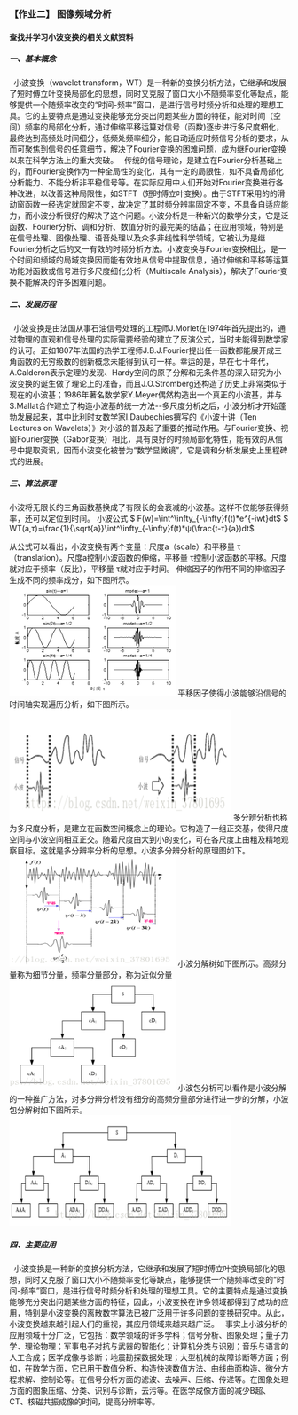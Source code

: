 ### 【作业二】 图像频域分析

#### 查找并学习小波变换的相关文献资料

##### 一、基本概念

&nbsp;&nbsp;小波变换（wavelet transform，WT）是一种新的变换分析方法，它继承和发展了短时傅立叶变换局部化的思想，同时又克服了窗口大小不随频率变化等缺点，能够提供一个随频率改变的“时间-频率”窗口，是进行信号时频分析和处理的理想工具。它的主要特点是通过变换能够充分突出问题某些方面的特征，能对时间（空间）频率的局部化分析，通过伸缩平移运算对信号（函数)逐步进行多尺度细化，最终达到高频处时间细分，低频处频率细分，能自动适应时频信号分析的要求，从而可聚焦到信号的任意细节，解决了Fourier变换的困难问题，成为继Fourier变换以来在科学方法上的重大突破。
&nbsp;&nbsp;传统的信号理论，是建立在Fourier分析基础上的，而Fourier变换作为一种全局性的变化，其有一定的局限性，如不具备局部化分析能力、不能分析非平稳信号等。在实际应用中人们开始对Fourier变换进行各种改进，以改善这种局限性，如STFT（短时傅立叶变换）。由于STFT采用的的滑动窗函数一经选定就固定不变，故决定了其时频分辨率固定不变，不具备自适应能力，而小波分析很好的解决了这个问题。小波分析是一种新兴的数学分支，它是泛函数、Fourier分析、调和分析、数值分析的最完美的结晶；在应用领域，特别是在信号处理、图像处理、语音处理以及众多非线性科学领域，它被认为是继Fourier分析之后的又一有效的时频分析方法。小波变换与Fourier变换相比，是一个时间和频域的局域变换因而能有效地从信号中提取信息，通过伸缩和平移等运算功能对函数或信号进行多尺度细化分析（Multiscale Analysis），解决了Fourier变换不能解决的许多困难问题。

##### 二、发展历程

&nbsp;&nbsp;小波变换是由法国从事石油信号处理的工程师J.Morlet在1974年首先提出的，通过物理的直观和信号处理的实际需要经验的建立了反演公式，当时未能得到数学家的认可。正如1807年法国的热学工程师J.B.J.Fourier提出任一函数都能展开成三角函数的无穷级数的创新概念未能得到认可一样。幸运的是，早在七十年代，A.Calderon表示定理的发现、Hardy空间的原子分解和无条件基的深入研究为小波变换的诞生做了理论上的准备，而且J.O.Stromberg还构造了历史上非常类似于现在的小波基；1986年著名数学家Y.Meyer偶然构造出一个真正的小波基，并与S.Mallat合作建立了构造小波基的统一方法--多尺度分析之后，小波分析才开始蓬勃发展起来，其中比利时女数学家I.Daubechies撰写的《小波十讲（Ten Lectures on Wavelets）》对小波的普及起了重要的推动作用。与Fourier变换、视窗Fourier变换（Gabor变换）相比，具有良好的时频局部化特性，能有效的从信号中提取资讯，因而小波变化被誉为“数学显微镜”，它是调和分析发展史上里程碑式的进展。

##### 三、算法原理

小波将无限长的三角函数基换成了有限长的会衰减的小波基。这样不仅能够获得频率，还可以定位到时间。
小波公式
$ F(w)=\int^\infty_{-\infty}f(t)*e^{-iwt}dt$
$ WT(a,τ)=\frac{1}{\sqrt{a}}\int^\infty_{-\infty}f(t)*ψ(\frac{t-τ}{a})dt$

从公式可以看出，小波变换有两个变量：尺度a（scale）和平移量 τ（translation）。尺度a控制小波函数的伸缩，平移量 τ控制小波函数的平移。尺度就对应于频率（反比），平移量 τ就对应于时间。
伸缩因子的作用不同的伸缩因子生成不同的频率成分，如下图所示。
<img src="1.png" width="300" height="200">
平移因子使得小波能够沿信号的时间轴实现遍历分析，如下图所示。
<img src="2.png" width="400" height="200">
多分辨分析也称为多尺度分析，是建立在函数空间概念上的理论。它构造了一组正交基，使得尺度空间与小波空间相互正交。随着尺度由大到小的变化，可在各尺度上由粗及精地观察目标。这就是多分辨率分析的思想。小波多分辨分析的原理图如下。
<img src="3.png" width="300" height="200">
小波分解树如下图所示。高频分量称为细节分量，频率分量部分，称为近似分量
<img src="4.png" width="300" height="200">
小波包分析可以看作是小波分解的一种推广方法，对多分辨分析没有细分的高频分量部分进行进一步的分解，小波包分解树如下图所示。
<img src="5.png" width="400" height="200">

##### 四、主要应用

&nbsp;&nbsp;小波变换是一种新的变换分析方法，它继承和发展了短时傅立叶变换局部化的思想，同时又克服了窗口大小不随频率变化等缺点，能够提供一个随频率改变的“时间-频率”窗口，是进行信号时频分析和处理的理想工具。它的主要特点是通过变换能够充分突出问题某些方面的特征，因此，小波变换在许多领域都得到了成功的应用，特别是小波变换的离散数字算法已被广泛用于许多问题的变换研究中。从此，小波变换越来越引起人们的重视，其应用领域来越来越广泛。
&nbsp;&nbsp;事实上小波分析的应用领域十分广泛，它包括：数学领域的许多学科；信号分析、图象处理；量子力学、理论物理；军事电子对抗与武器的智能化；计算机分类与识别；音乐与语言的人工合成；医学成像与诊断；地震勘探数据处理；大型机械的故障诊断等方面；例如，在数学方面，它已用于数值分析、构造快速数值方法、曲线曲面构造、微分方程求解、控制论等。在信号分析方面的滤波、去噪声、压缩、传递等。在图象处理方面的图象压缩、分类、识别与诊断，去污等。在医学成像方面的减少B超、CT、核磁共振成像的时间，提高分辨率等。